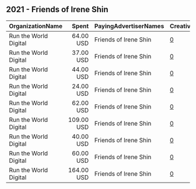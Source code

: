 ## 2021 - Friends of Irene Shin 
|OrganizationName|Spent|PayingAdvertiserNames|CreativeUrls|Impressions|Genders|AgeBrackets|CountryCodes|BillingAddresses|CandidateBallotInformation|
|:---|---:|:---|:---|---:|:---|:---|:---|:---|:---|
|Run the World Digital|64.00 USD|Friends of Irene Shin|[0](https://www.snap.com/political-ads/asset/a9d3aa876d0ebb7119e08b3ba761598eaf66df36c81b42739649622257f2db74?mediaType=mp4)|5,598||25+|united states|"1324 Spaight St,Madison,53703,US"|Irene Shin for Delegate|
|Run the World Digital|37.00 USD|Friends of Irene Shin|[0](https://www.snap.com/political-ads/asset/6c27f3e21520160abfe4cb2827d50e30a0e9f7039c2a398fab31c88dc4c130e9?mediaType=mp4)|1,909||25+|united states|"1324 Spaight St,Madison,53703,US"|Irene Shin for Delegate|
|Run the World Digital|44.00 USD|Friends of Irene Shin|[0](https://www.snap.com/political-ads/asset/fb7c24ec0c26b509a7220082b955f90c9cb30f0a3cc1c8a92ea1497d8cff4ded?mediaType=mp4)|1,766||25+|united states|"1324 Spaight St,Madison,53703,US"|Irene Shin for Delegate|
|Run the World Digital|24.00 USD|Friends of Irene Shin|[0](https://www.snap.com/political-ads/asset/84433a373f8285e5c336126c9d14ed79ac0747c522162599930893d04bbe6a63?mediaType=mp4)|1,378|FEMALE|25+|united states|"1324 Spaight St,Madison,53703,US"|Irene Shin for Delegate|
|Run the World Digital|62.00 USD|Friends of Irene Shin|[0](https://www.snap.com/political-ads/asset/0bb0112154fb02c70e77a5dae8449689b8a2cdf49e8da289c930e51345d44c22?mediaType=mp4)|3,616||25+|united states|"1324 Spaight St,Madison,53703,US"|Irene Shin for Delegate|
|Run the World Digital|109.00 USD|Friends of Irene Shin|[0](https://www.snap.com/political-ads/asset/84433a373f8285e5c336126c9d14ed79ac0747c522162599930893d04bbe6a63?mediaType=mp4)|6,912|FEMALE|25+|united states|"1324 Spaight St,Madison,53703,US"|Irene Shin for Delegate|
|Run the World Digital|40.00 USD|Friends of Irene Shin|[0](https://www.snap.com/political-ads/asset/2aaded98e161b1f46cea435999dd70422760b3fe560ff888484173d09d649b70?mediaType=mp4)|1,675||25+|united states|"1324 Spaight St,Madison,53703,US"|Irene Shin for Delegate|
|Run the World Digital|60.00 USD|Friends of Irene Shin|[0](https://www.snap.com/political-ads/asset/80c7079fd3e60f8deb055ad10ac8e65b7345a80988a461ad35b99433e68b0f03?mediaType=mp4)|3,484||25+|united states|"1324 Spaight St,Madison,53703,US"|Irene Shin for Delegate|
|Run the World Digital|164.00 USD|Friends of Irene Shin|[0](https://www.snap.com/political-ads/asset/3224bf2ce45ded0d669ab55aa1926d1bdd20136668415e65d6971456d836b3a3?mediaType=mp4)|14,539||25+|united states|"1324 Spaight St,Madison,53703,US"|Irene Shin for Delegate|
